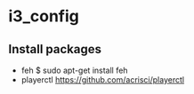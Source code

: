 # i3_config

Install packages
----------------
  * feh $ sudo apt-get install feh
  * playerctl https://github.com/acrisci/playerctl
